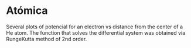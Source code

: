 Atómica
=========

Several plots of potencial for an electron vs distance from the center of a He atom. The function that solves the differential system was obtained via RungeKutta method of 2nd order.
